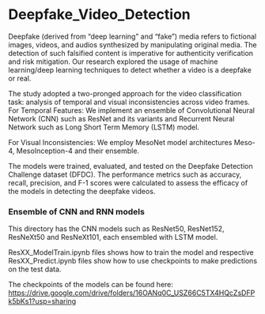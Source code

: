 # Deepfake_Video_Detection

Deepfake (derived from “deep learning” and “fake”) media refers to fictional images, videos, and audios synthesized by manipulating original media. The detection of such falsified content is imperative for authenticity verification and risk mitigation. Our research explored the usage of machine learning/deep learning techniques to detect whether a video is a deepfake or real.

The study adopted a two-pronged approach for the video classification task: analysis of temporal and visual inconsistencies across video frames.
For Temporal Features: We implement an ensemble of Convolutional Neural Network (CNN) such as ResNet and its variants and Recurrent Neural Network such as Long Short Term Memory (LSTM) model.

For Visual Inconsistencies: We employ MesoNet model architectures Meso-4, MesoInception-4 and their ensemble.

The models were trained, evaluated, and tested on the Deepfake Detection Challenge dataset (DFDC). The performance metrics such as accuracy, recall, precision, and F-1 scores were calculated to assess the efficacy of the models in detecting the deepfake videos.

### Ensemble of CNN and RNN models

This directory has the CNN models such as ResNet50, ResNet152, ResNeXt50 and ResNeXt101, each ensembled with LSTM model.

ResXX_ModelTrain.ipynb files shows how to train the model and respective ResXX_Predict.ipynb files show how to use checkpoints to make predictions on the test data.

The checkpoints of the models can be found here: https://drive.google.com/drive/folders/16OANq0C_USZ66C5TX4HQcZsDFPk5bKs1?usp=sharing
